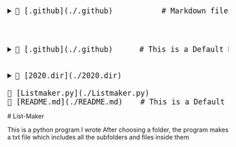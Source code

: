 <big><pre>
<details> <summary>📂 [.github](./.github)           # Markdown files that GitHub looks for, like changelogs and issue templates
</summary><blockquote>📄 [FUNDING.yml](./.github/FUNDING.yml) </details>
</pre></big>

<big><pre>
<details><summary>📂 [.github](./.github)      # This is a Default Markdownoooo
</summary><blockquote><details><summary>📂 [workflows](./.github/workflows)
</summary><blockquote>📄 [pythonpackage.yml](./.github/workflows/pythonpackage.yml) # new </blockquote></details></blockquote></details>

<details><summary>📂 [2020.dir](./2020.dir) 
</summary><blockquote>📄 [abc.txt](./2020.dir/abc.txt) </details>
📄 [Listmaker.py](./Listmaker.py)
📄 [README.md](./README.md)    # This is a Default Comment!
</pre></big>
# List-Maker

This is a python program I wrote
After choosing a folder, the program makes a txt file which includes all the subfolders and files inside them

